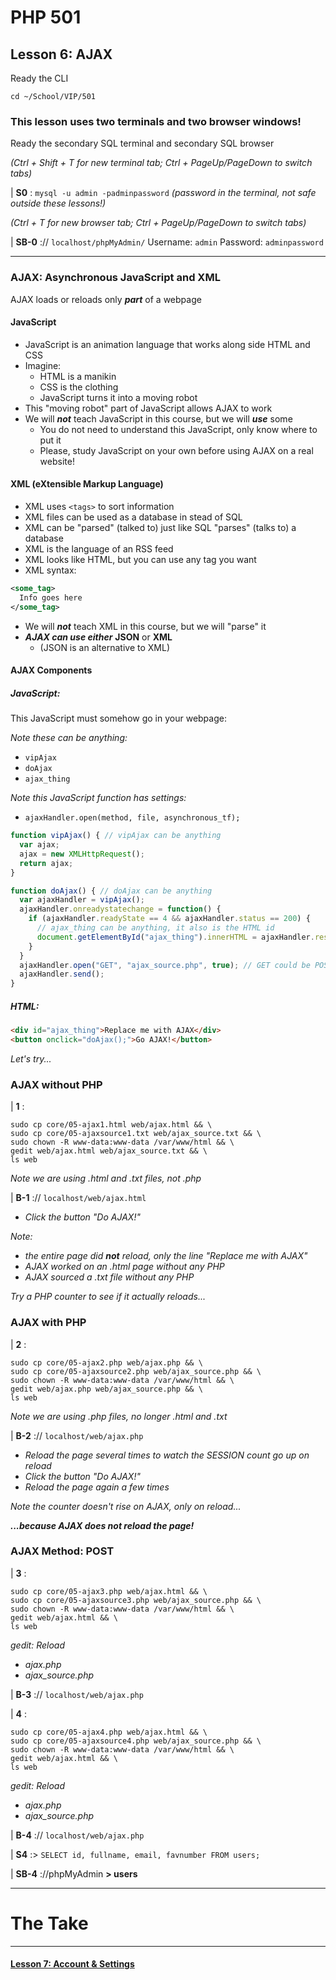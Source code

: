 # PHP 501
## Lesson 6: AJAX

Ready the CLI

`cd ~/School/VIP/501`

### This lesson uses two terminals and two browser windows!

Ready the secondary SQL terminal and secondary SQL browser

*(Ctrl + Shift + T for new terminal tab; Ctrl + PageUp/PageDown to switch tabs)*

| **S0** : `mysql -u admin -padminpassword` *(password in the terminal, not safe outside these lessons!)*

*(Ctrl + T for new browser tab; Ctrl + PageUp/PageDown to switch tabs)*

| **SB-0** :// `localhost/phpMyAdmin/` Username: `admin` Password: `adminpassword`

___


### AJAX: Asynchronous JavaScript and XML

AJAX loads or reloads only ***part*** of a webpage

#### JavaScript
- JavaScript is an animation language that works along side HTML and CSS
- Imagine:
  - HTML is a manikin
  - CSS is the clothing
  - JavaScript turns it into a moving robot
- This "moving robot" part of JavaScript allows AJAX to work
- We will ***not*** teach JavaScript in this course, but we will ***use*** some
  - You do not need to understand this JavaScript, only know where to put it
  - Please, study JavaScript on your own before using AJAX on a real website!

#### XML (eXtensible Markup Language)
- XML uses `<tags>` to sort information
- XML files can be used as a database in stead of SQL
- XML can be "parsed" (talked to) just like SQL "parses" (talks to) a database
- XML is the language of an RSS feed
- XML looks like HTML, but you can use any tag you want
- XML syntax:
```xml
<some_tag>
  Info goes here
</some_tag>
```
- We will ***not*** teach XML in this course, but we will "parse" it
- ***AJAX can use either*** **JSON** or **XML**
  - (JSON is an alternative to XML)

#### AJAX Components

##### JavaScript:

This JavaScript must somehow go in your webpage:

*Note these can be anything:*
  - `vipAjax`
  - `doAjax`
  - `ajax_thing`

*Note this JavaScript function has settings:*
  - `ajaxHandler.open(method, file, asynchronous_tf);`

```js
function vipAjax() { // vipAjax can be anything
  var ajax;
  ajax = new XMLHttpRequest();
  return ajax;
}

function doAjax() { // doAjax can be anything
  var ajaxHandler = vipAjax();
  ajaxHandler.onreadystatechange = function() {
    if (ajaxHandler.readyState == 4 && ajaxHandler.status == 200) {
      // ajax_thing can be anything, it also is the HTML id
      document.getElementById("ajax_thing").innerHTML = ajaxHandler.responseText;
    }
  }
  ajaxHandler.open("GET", "ajax_source.php", true); // GET could be POST
  ajaxHandler.send();
}
```
##### HTML:

```html
<div id="ajax_thing">Replace me with AJAX</div>
<button onclick="doAjax();">Go AJAX!</button>
```

*Let's try...*

### AJAX without PHP

| **1** :
```
sudo cp core/05-ajax1.html web/ajax.html && \
sudo cp core/05-ajaxsource1.txt web/ajax_source.txt && \
sudo chown -R www-data:www-data /var/www/html && \
gedit web/ajax.html web/ajax_source.txt && \
ls web
```

*Note we are using .html and .txt files, not .php*

| **B-1** :// `localhost/web/ajax.html`

- *Click the button "Do AJAX!"*

*Note:*
  - *the entire page did* ***not*** *reload, only the line "Replace me with AJAX"*
  - *AJAX worked on an .html page without any PHP*
  - *AJAX sourced a .txt file without any PHP*

*Try a PHP counter to see if it actually reloads...*

### AJAX with PHP

| **2** :
```
sudo cp core/05-ajax2.php web/ajax.php && \
sudo cp core/05-ajaxsource2.php web/ajax_source.php && \
sudo chown -R www-data:www-data /var/www/html && \
gedit web/ajax.php web/ajax_source.php && \
ls web
```

*Note we are using .php files, no longer .html and .txt*

| **B-2** :// `localhost/web/ajax.php`

- *Reload the page several times to watch the SESSION count go up on reload*
- *Click the button "Do AJAX!"*
- *Reload the page again a few times*

*Note the counter doesn't rise on AJAX, only on reload...*

***...because AJAX does not reload the page!***

### AJAX Method: POST





| **3** :
```
sudo cp core/05-ajax3.php web/ajax.html && \
sudo cp core/05-ajaxsource3.php web/ajax_source.php && \
sudo chown -R www-data:www-data /var/www/html && \
gedit web/ajax.html && \
ls web
```

*gedit: Reload*

  - *ajax.php*
  - *ajax_source.php*


| **B-3** :// `localhost/web/ajax.php`








| **4** :
```
sudo cp core/05-ajax4.php web/ajax.html && \
sudo cp core/05-ajaxsource4.php web/ajax_source.php && \
sudo chown -R www-data:www-data /var/www/html && \
gedit web/ajax.html && \
ls web
```

*gedit: Reload*

  - *ajax.php*
  - *ajax_source.php*


| **B-4** :// `localhost/web/ajax.php`

| **S4** :> `SELECT id, fullname, email, favnumber FROM users;`

| **SB-4** ://phpMyAdmin **> users**


___

# The Take



___

#### [Lesson 7: Account & Settings](https://github.com/inkVerb/vip/blob/master/501-php/Lesson-07.md)
